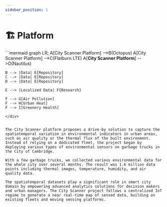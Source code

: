 ```yaml
---
sidebar_position: 1
---
```


# 🏗️ Platform

<!-- Explain how all different researches and devices are structured under the long-term City Scanner project. -->

<div style={{textAlign: 'center', padding: 25}}>
 ```mermaid
graph LR;
    A[City Scanner Platform] -->B(Octopus)
    A[City Scanner Platform] -->C(Flatburn LTE)
    A[<b>City Scanner Platform</b>] -->D(Nautilus)

    B --> |Data| E[Repository]
    C --> |Data| E[Repository]
    D --> |Data| E[Repository]

    E --> |Localized Data| F{Research}

    F --> G[Air Pollution]
    F --> H[Urban Heat]
    F --> I[Greenery Health]

```
</div>


The City Scanner platform proposes a drive-by solution to capture the spatiotemporal variation in environmental indicators in urban areas, such as air quality or the thermal flux of the built environment. Instead of relying on a dedicated fleet, the project began by deploying various types of environmental sensors on garbage trucks in the City of Cambridge.

With a few garbage trucks, we collected various environmental data for the whole city over several months. The result was 1.6 million data points including thermal images, temperature, humidity, and air quality data.

The spatio­temporal datasets play a significant role in smart city domain by empowering advanced analytics solutions for decision makers and urban managers. The City Scanner project follows a centralized IoT regime to generate a near real-time map of sensed data, building on existing fleets and moving sensing platforms.
```
